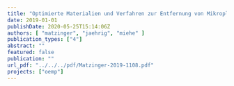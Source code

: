 ```yaml
---
title: "Optimierte Materialien und Verfahren zur Entfernung von Mikroplastik aus dem Wasserkreislauf - Schlussbericht Verbundprojekt OEMP (Teilprojekt Kompetenzzentrum Wasser Berlin gGmbH)"
date: 2019-01-01
publishDate: 2020-05-25T15:14:06Z
authors: [ "matzinger", "jaehrig", "miehe" ]
publication_types: ["4"]
abstract: ""
featured: false
publication: ""
url_pdf: "../../../pdf/Matzinger-2019-1108.pdf"
projects: ["oemp"]
---
```



